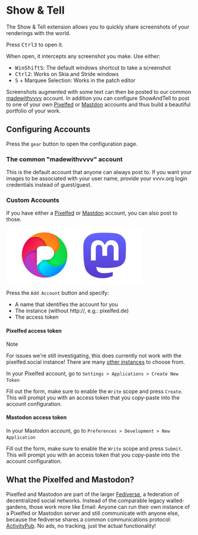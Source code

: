 # Show & Tell

The Show & Tell extension allows you to quickly share screenshots of your renderings with the world.

Press <span class="keyseq"><kbd>Ctrl</kbd><kbd>3</kbd></span> to open it.

When open, it intercepts any screenshot you make. Use either:
- <span class="keyseq"><kbd>Win</kbd><kbd>Shift</kbd><kbd>S</kbd></span>:  The default windows shortcut to take a screenshot
- <span class="keyseq"><kbd>Ctrl</kbd><kbd>2</kbd></span>: Works on Skia and Stride windows
- <span class="keyseq"><kbd>S</kbd> + Marquee Selection</span>: Works in the patch editor

Screenshots augmented with some text can then be posted to our common [madewithvvvv](https://pixelfed.social/p/madewithvvvv/) account. In addition you can configure ShowAndTell to post to one of your own [Pixelfed](https://pixelfed.org/) or [Mastdon](https://joinmastodon.org/) accounts and thus build a beautiful portfolio of your work. 

## Configuring Accounts

Press the `gear` button to open the configuration page. 

### The common "madewithvvvv" account
This is the default account that anyone can always post to. If you want your images to be associated with your user name, provide your vvvv.org login credentials instead of guest/guest.

### Custom Accounts
If you have either a [Pixelfed](https://pixelfed.org/) or [Mastdon](https://joinmastodon.org/) account, you can also post to those. 

![Pixelfed & Mastodon](../../images/reference/hde/fediverse.png)

Press the `Add Account` button and specify:
* A name that identifies the account for you
* The instance (without http://, e.g.: pixelfed.de)
* The access token

#### Pixelfed access token

> [!NOTE]
> For issues we're still investigating, this does currently not work with the pixelfed.social instance! There are many [other instances](https://fedidb.org/software/pixelfed) to choose from.


In your Pixelfed account, go to `Settings > Applications > Create New Token`

Fill out the form, make sure to enable the `Write` scope and press `Create`. This will prompt you with an access token that you copy-paste into the account configuration. 

#### Mastodon access token

In your Mastodon account, go to `Preferences > Development > New Application`

Fill out the form, make sure to enable the `Write` scope and press `Submit`. This will prompt you with an access token that you copy-paste into the account configuration. 

## What the Pixelfed and Mastodon?

Pixelfed and Mastodon are part of the larger [Fediverse](https://en.wikipedia.org/wiki/Fediverse), a federation of decentralized social networks. Instead of the comparable legacy walled-gardens, those work more like Email: Anyone can run their own instance of a Pixelfed or Mastodon server and still communicate with anyone else, because the fediverse shares a common communications protocol: [ActivityPub](https://en.wikipedia.org/wiki/ActivityPub). No ads, no tracking, just the actual functionality!
